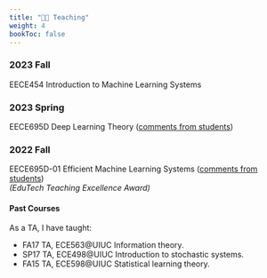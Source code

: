 ```yaml
---
title: "👨‍🏫 Teaching"
weight: 4
bookToc: false
---
```


### **2023 Fall**
EECE454 Introduction to Machine Learning Systems

### **2023 Spring**
EECE695D Deep Learning Theory ([comments from students](/docs/teaching/comments/_dlt_2023))  

### **2022 Fall**
EECE695D-01 Efficient Machine Learning Systems ([comments from students](/docs/teaching/comments/_effml_2022))  
_(EduTech Teaching Excellence Award)_  


#### Past Courses
As a TA, I have taught:
- FA17 TA, ECE563@UIUC Information theory.
- SP17 TA, ECE498@UIUC Introduction to stochastic systems.
- FA15 TA, ECE598@UIUC Statistical learning theory.
